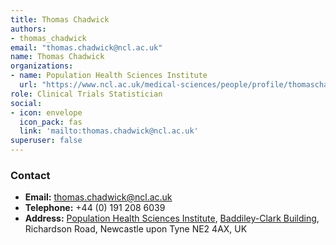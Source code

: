 ```yaml
---
title: Thomas Chadwick
authors:
- thomas_chadwick
email: "thomas.chadwick@ncl.ac.uk"
name: Thomas Chadwick
organizations:
- name: Population Health Sciences Institute
  url: "https://www.ncl.ac.uk/medical-sciences/people/profile/thomaschadwick.html"
role: Clinical Trials Statistician
social:
- icon: envelope
  icon_pack: fas
  link: 'mailto:thomas.chadwick@ncl.ac.uk'
superuser: false
---
```


### Contact

- __Email:__ [thomas.chadwick@ncl.ac.uk](mailto:thomas.chadwick@ncl.ac.uk)
- __Telephone:__ +44 (0) 191 208 6039
- __Address:__ [Population Health Sciences Institute](https://www.ncl.ac.uk/medical-sciences/research/institutes/health-sciences/), [Baddiley-Clark Building](https://www.ncl.ac.uk/tour/academic/baddiley-clark/), Richardson Road, Newcastle upon Tyne NE2 4AX, UK
